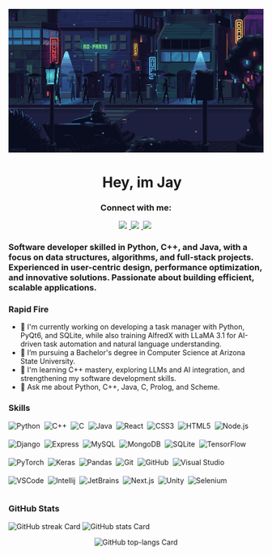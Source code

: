 ![Hey, im Jay](242390524-0c7eb6ed-663b-4ce4-bfbd-18239a38ba1b.gif)

<div id="toc">
  <ul align="center" style="list-style: none">
    <summary>
      <h1>
        Hey, im Jay
      </h1>
    </summary>
  </ul>
</div>

**<h3 align="center">Connect with me:</h3>** 
<p align="center">
  <a href="https://www.linkedin.com/in/jaya-adithya/" target="_blank">
    <img src="https://img.shields.io/badge/LinkedIn-0077B5?style=for-the-badge&logo=linkedin&logoColor=white" height="28" style="margin-right: 4px">
  </a> 
  <a href="https://github.com/jay2044" target="_blank">
    <img src="https://img.shields.io/badge/GitHub-100000?style=for-the-badge&logo=github&logoColor=white" height="28" style="margin-right: 4px">
  </a> 
  <a href="mailto:jayaadithya2004@gmail.com" target="_blank">
    <img src="https://img.shields.io/badge/Gmail-D14836?style=for-the-badge&logo=gmail&logoColor=white" height="28" style="margin-right: 4px">
  </a>
</p>


 **<h3 align="left">Software developer skilled in Python, C++, and Java, with a focus on data structures, algorithms, and full-stack projects. Experienced in user-centric design, performance optimization, and innovative solutions. Passionate about building efficient, scalable applications.</h3>**

**<h3 align="left">Rapid Fire</h3>**

- 💼 I'm currently working on developing a task manager with Python, PyQt6, and SQLite, while also training AlfredX with LLaMA 3.1 for AI-driven task automation and natural language understanding.
- 🏫 I’m pursuing a Bachelor's degree in Computer Science at Arizona State University.
- 🌱 I'm learning C++ mastery, exploring LLMs and AI integration, and strengthening my software development skills.
- 💬 Ask me about Python, C++, Java, C, Prolog, and Scheme.

 **<h3 align="left">Skills</h3>**

<div style="display: flex; flex-wrap: wrap; gap: 4px; justify-content: left;"><img src="https://cdn.jsdelivr.net/gh/devicons/devicon/icons/python/python-original.svg" height="32" alt="Python" style="margin-right: 4px"> <img src="https://cdn.jsdelivr.net/gh/devicons/devicon/icons/cplusplus/cplusplus-original.svg" height="32" alt="C++" style="margin-right: 4px"> <img src="https://img.shields.io/badge/C-A8B9CC?logo=c&logoColor=white" height="32" alt="C" style="margin-right: 4px"> <img src="https://cdn.jsdelivr.net/gh/devicons/devicon@latest/icons/java/java-original-wordmark.svg" height="32" alt="Java" style="margin-right: 4px"> <img src="https://cdn.jsdelivr.net/gh/devicons/devicon/icons/react/react-original.svg" height="32" alt="React" style="margin-right: 4px"> <img src="https://cdn.jsdelivr.net/gh/devicons/devicon@latest/icons/css3/css3-original-wordmark.svg" height="32" alt="CSS3" style="margin-right: 4px"> <img src="https://cdn.jsdelivr.net/gh/devicons/devicon@latest/icons/html5/html5-original-wordmark.svg" height="32" alt="HTML5" style="margin-right: 4px"> <img src="https://cdn.jsdelivr.net/gh/devicons/devicon@latest/icons/nodejs/nodejs-original-wordmark.svg" height="32" alt="Node.js" style="margin-right: 4px"> <img src="https://cdn.jsdelivr.net/gh/devicons/devicon@latest/icons/django/django-plain-wordmark.svg" height="32" alt="Django" style="margin-right: 4px"> <img src="https://cdn.jsdelivr.net/gh/devicons/devicon@latest/icons/express/express-original-wordmark.svg" height="32" alt="Express" style="margin-right: 4px"> <img src="https://cdn.jsdelivr.net/gh/devicons/devicon@latest/icons/mysql/mysql-original-wordmark.svg" height="32" alt="MySQL" style="margin-right: 4px"> <img src="https://cdn.jsdelivr.net/gh/devicons/devicon@latest/icons/mongodb/mongodb-original-wordmark.svg" height="32" alt="MongoDB" style="margin-right: 4px"> <img src="https://cdn.jsdelivr.net/gh/devicons/devicon@latest/icons/sqlite/sqlite-original-wordmark.svg" height="32" alt="SQLite" style="margin-right: 4px"> <img src="https://cdn.jsdelivr.net/gh/devicons/devicon@latest/icons/tensorflow/tensorflow-original-wordmark.svg" height="32" alt="TensorFlow" style="margin-right: 4px"> <img src="https://cdn.jsdelivr.net/gh/devicons/devicon@latest/icons/pytorch/pytorch-original-wordmark.svg" height="32" alt="PyTorch" style="margin-right: 4px"> <img src="https://cdn.jsdelivr.net/gh/devicons/devicon@latest/icons/keras/keras-original-wordmark.svg" height="32" alt="Keras" style="margin-right: 4px"> <img src="https://cdn.jsdelivr.net/gh/devicons/devicon/icons/pandas/pandas-original-wordmark.svg" height="32" alt="Pandas" style="margin-right: 4px"> <img src="https://cdn.jsdelivr.net/gh/devicons/devicon/icons/git/git-original.svg" height="32" alt="Git" style="margin-right: 4px"> <img src="https://cdn.jsdelivr.net/gh/devicons/devicon/icons/github/github-original.svg" height="32" alt="GitHub" style="margin-right: 4px"> <img src="https://cdn.jsdelivr.net/gh/devicons/devicon@latest/icons/visualstudio/visualstudio-original.svg" height="32" alt="Visual Studio" style="margin-right: 4px"> <img src="https://cdn.jsdelivr.net/gh/devicons/devicon@latest/icons/vscode/vscode-original.svg" height="32" alt="VSCode" style="margin-right: 4px"> <img src="https://cdn.jsdelivr.net/gh/devicons/devicon@latest/icons/intellij/intellij-original.svg" height="32" alt="Intellij" style="margin-right: 4px"> <img src="https://cdn.jsdelivr.net/gh/devicons/devicon@latest/icons/jetbrains/jetbrains-original.svg" height="32" alt="JetBrains" style="margin-right: 4px"> <img src="https://cdn.jsdelivr.net/gh/devicons/devicon@latest/icons/nextjs/nextjs-original-wordmark.svg" height="32" alt="Next.js" style="margin-right: 4px"> <img src="https://cdn.jsdelivr.net/gh/devicons/devicon@latest/icons/unity/unity-original-wordmark.svg" height="32" alt="Unity" style="margin-right: 4px"> <img src="https://cdn.jsdelivr.net/gh/devicons/devicon/icons/selenium/selenium-original.svg" height="32" alt="Selenium" style="margin-right: 4px"></div>

 **<h3 align="left">GitHub Stats</h3>**

<p align="left">
  <img width="48%" src="https://streak-stats.demolab.com/?user=jay2044&theme=dark&hide_border=false&date_format=M+j%5B%2C+Y%5D&mode=daily&hide_total_contributions=false&hide_current_streak=false&hide_longest_streak=false&card_height=200" alt="GitHub streak Card" />
  <img width="48%" src="https://github-readme-stats-indol-gamma-21.vercel.app/api?username=jay2044&theme=dark&hide_title=false&hide_rank=false&show_icons=true&include_all_commits=true&count_private=true&line_height=23&layout=compact&count_private=true" alt="GitHub stats Card" />
</p>

<p align="center">
  <img width="48%" src="https://github-readme-stats-indol-gamma-21.vercel.app/api/top-langs?username=jay2044&theme=dark&hide_title=false&layout=compact&langs_count=20&hide_progress=false&card_width=400&show_icons=true&count_private=true" alt="GitHub top-langs Card" />
</p>


<!---
jay2044/jay2044 is a ✨ special ✨ repository because its `README.md` (this file) appears on your GitHub profile.
You can click the Preview link to take a look at your changes.
--->
